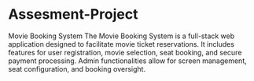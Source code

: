 # Assesment-Project
Movie Booking System  The Movie Booking System is a full-stack web application designed to facilitate movie ticket reservations. It includes features for user registration, movie selection, seat booking, and secure payment processing. Admin functionalities allow for screen management, seat configuration, and booking oversight.
